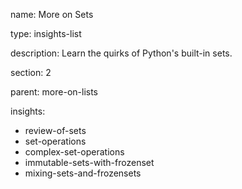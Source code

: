 name: More on Sets

type: insights-list

description: Learn the quirks of Python's built-in sets.

section: 2

parent: more-on-lists

insights:
  - review-of-sets
  - set-operations
  - complex-set-operations
  - immutable-sets-with-frozenset
  - mixing-sets-and-frozensets
